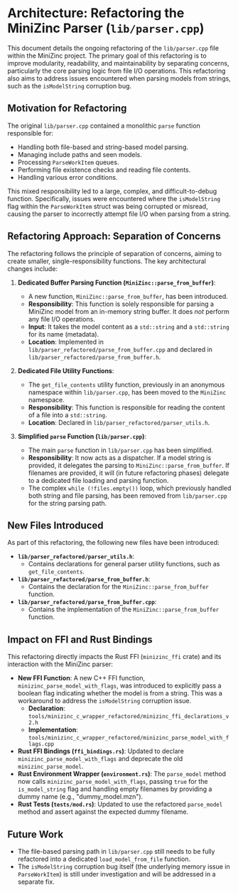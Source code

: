 # Architecture: Refactoring the MiniZinc Parser (`lib/parser.cpp`)

This document details the ongoing refactoring of the `lib/parser.cpp` file within the MiniZinc project. The primary goal of this refactoring is to improve modularity, readability, and maintainability by separating concerns, particularly the core parsing logic from file I/O operations. This refactoring also aims to address issues encountered when parsing models from strings, such as the `isModelString` corruption bug.

## Motivation for Refactoring

The original `lib/parser.cpp` contained a monolithic `parse` function responsible for:
*   Handling both file-based and string-based model parsing.
*   Managing include paths and seen models.
*   Processing `ParseWorkItem` queues.
*   Performing file existence checks and reading file contents.
*   Handling various error conditions.

This mixed responsibility led to a large, complex, and difficult-to-debug function. Specifically, issues were encountered where the `isModelString` flag within the `ParseWorkItem` struct was being corrupted or misread, causing the parser to incorrectly attempt file I/O when parsing from a string.

## Refactoring Approach: Separation of Concerns

The refactoring follows the principle of separation of concerns, aiming to create smaller, single-responsibility functions. The key architectural changes include:

1.  **Dedicated Buffer Parsing Function (`MiniZinc::parse_from_buffer`)**:
    *   A new function, `MiniZinc::parse_from_buffer`, has been introduced.
    *   **Responsibility**: This function is solely responsible for parsing a MiniZinc model from an in-memory string buffer. It does *not* perform any file I/O operations.
    *   **Input**: It takes the model content as a `std::string` and a `std::string` for its name (metadata).
    *   **Location**: Implemented in `lib/parser_refactored/parse_from_buffer.cpp` and declared in `lib/parser_refactored/parse_from_buffer.h`.

2.  **Dedicated File Utility Functions**:
    *   The `get_file_contents` utility function, previously in an anonymous namespace within `lib/parser.cpp`, has been moved to the `MiniZinc` namespace.
    *   **Responsibility**: This function is responsible for reading the content of a file into a `std::string`.
    *   **Location**: Declared in `lib/parser_refactored/parser_utils.h`.

3.  **Simplified `parse` Function (`lib/parser.cpp`)**:
    *   The main `parse` function in `lib/parser.cpp` has been simplified.
    *   **Responsibility**: It now acts as a dispatcher. If a model string is provided, it delegates the parsing to `MiniZinc::parse_from_buffer`. If filenames are provided, it will (in future refactoring phases) delegate to a dedicated file loading and parsing function.
    *   The complex `while (!files.empty())` loop, which previously handled both string and file parsing, has been removed from `lib/parser.cpp` for the string parsing path.

## New Files Introduced

As part of this refactoring, the following new files have been introduced:

*   **`lib/parser_refactored/parser_utils.h`**:
    *   Contains declarations for general parser utility functions, such as `get_file_contents`.
*   **`lib/parser_refactored/parse_from_buffer.h`**:
    *   Contains the declaration for the `MiniZinc::parse_from_buffer` function.
*   **`lib/parser_refactored/parse_from_buffer.cpp`**:
    *   Contains the implementation of the `MiniZinc::parse_from_buffer` function.

## Impact on FFI and Rust Bindings

This refactoring directly impacts the Rust FFI (`minizinc_ffi` crate) and its interaction with the MiniZinc parser:

*   **New FFI Function**: A new C++ FFI function, `minizinc_parse_model_with_flags`, was introduced to explicitly pass a boolean flag indicating whether the model is from a string. This was a workaround to address the `isModelString` corruption issue.
    *   **Declaration**: `tools/minizinc_c_wrapper_refactored/minizinc_ffi_declarations_v2.h`
    *   **Implementation**: `tools/minizinc_c_wrapper_refactored/minizinc_parse_model_with_flags.cpp`
*   **Rust FFI Bindings (`ffi_bindings.rs`)**: Updated to declare `minizinc_parse_model_with_flags` and deprecate the old `minizinc_parse_model`.
*   **Rust Environment Wrapper (`environment.rs`)**: The `parse_model` method now calls `minizinc_parse_model_with_flags`, passing `true` for the `is_model_string` flag and handling empty filenames by providing a dummy name (e.g., "dummy_model.mzn").
*   **Rust Tests (`tests/mod.rs`)**: Updated to use the refactored `parse_model` method and assert against the expected dummy filename.

## Future Work

*   The file-based parsing path in `lib/parser.cpp` still needs to be fully refactored into a dedicated `load_model_from_file` function.
*   The `isModelString` corruption bug itself (the underlying memory issue in `ParseWorkItem`) is still under investigation and will be addressed in a separate fix.
